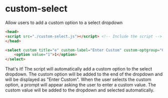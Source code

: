 # custom-select
Allow users to add a custom option to a select dropdown
```html
<head>
<script src="./custom-select.js"></script> <!-- Include the script -->
</head>

<select custom title="e" custom-label="Enter Custom" custom-optgroup="Custom Values">
    <option value="1">1</option>
</select>
```

That's it! The script will automatically add a custom option to the select dropdown. The custom option will be added to the end of the dropdown and will be displayed as "Enter Custom". When the user selects the custom option, a prompt will appear asking the user to enter a custom value. The custom value will be added to the dropdown and selected automatically.